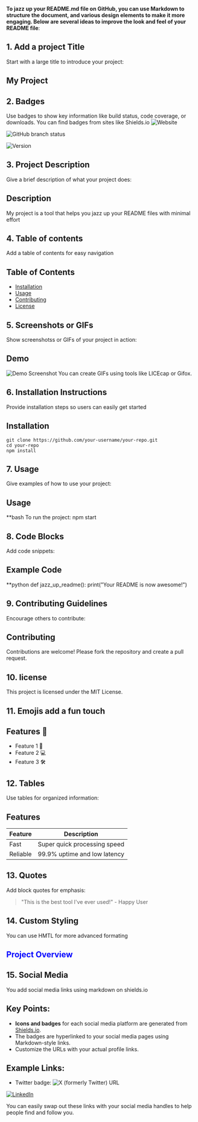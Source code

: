 
**To jazz up your README.md file on GitHub, you can use Markdown to structure the document, and various design elements to make it more engaging. Below are several ideas to improve the look and feel of your README file**:

## 1. Add a project Title

Start with a large title to introduce your project:
## My Project

## 2. Badges

Use badges to show key information like build status, code coverage, or downloads. You can find badges from sites like Shields.io ![Website](https://img.shields.io/website?url=https%3A%2F%2Fshields.io)

![GitHub branch status](https://img.shields.io/github/checks-status/ifiok-akpan/jazz_up_readme/main)

![Version](https://img.shields.io/badge/version-1.0.0-blue)

## 3. Project Description

Give a brief description of what your project does:

## Description
My project is a tool that helps you jazz up your README files with minimal  	effort

## 4. Table of contents

Add a table of contents for easy navigation
## Table of Contents
- [Installation](#installation)
- [Usage](#usage)
- [Contributing](#contributing)
- [License](#license)

## 5. Screenshots or GIFs

Show screenshotss or GIFs of your project in action:
## Demo
![Demo Screenshot](https://link-to-your-screenshot.com/screenshot.png)
You can create GIFs using tools like LICEcap or Gifox.

## 6. Installation Instructions

Provide installation steps so users can easily get started
## Installation
	git clone https://github.com/your-username/your-repo.git
	cd your-repo
	npm install

## 7. Usage
Give examples of how to use your project:
## Usage
**bash
To run the project:
npm start

## 8. Code Blocks
Add code snippets:
## Example Code
**python
def jazz_up_readme():
print("Your README is now awesome!")

## 9. Contributing Guidelines
Encourage others to contribute:
## Contributing
Contributions are welcome! Please fork the repository and create a pull request.

## 10. license

This project is licensed under the MIT License.

## 11. Emojis add a fun touch

## Features 🚀
- Feature 1 🎉
- Feature 2 💻
- Feature 3 🛠

## 12. Tables

Use tables for organized information:
## Features
| Feature       | Description                         |
| ------------- | ----------------------------------- |
| Fast          | Super quick processing speed        |
| Reliable      | 99.9% uptime and low latency        |

## 13. Quotes

Add block quotes for emphasis:
> "This is the best tool I've ever used!" - Happy User

## 14. Custom Styling

You can use HMTL for more advanced formating
<h2 style="color:blue">Project Overview</h2>

## 15. Social Media

You add social media links using markdown on shields.io

## Key Points:
- **Icons and badges** for each social media platform are generated from [Shields.io](https://shields.io/).
- The badges are hyperlinked to your social media pages using Markdown-style links.
- Customize the URLs with your actual profile links.

## Example Links:
- Twitter badge:
![X (formerly Twitter) URL](https://img.shields.io/twitter/url?url=https%3A%2F%2Fx.com%2Fiameseme)

[![LinkedIn](https://img.shields.io/badge/LinkedIn-YourProfile-blue?logo=linkedin)](https://www.linkedin.com/in/ifiok-akpan-360b69166/)

You can easily swap out these links with your social media handles to help people find and follow you.

